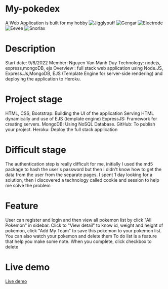 # My-pokedex
A Web Application is built for my hobby
![Jigglypuff](http://img.pokemondb.net/sprites/black-white/anim/normal/jigglypuff.gif) ![Gengar](http://img.pokemondb.net/sprites/black-white/anim/normal/gengar.gif) ![Electrode](http://img.pokemondb.net/sprites/black-white/anim/normal/electrode.gif) ![Eevee](http://img.pokemondb.net/sprites/black-white/anim/normal/eevee.gif) ![Snorlax](http://img.pokemondb.net/sprites/black-white/anim/normal/snorlax.gif)

# Description
Start date: 9/8/2022 
<space><space>
Member: Nguyen Van Manh Duy 
<space><space>
Technology: nodejs, express,mongoDB, ejs
Overview : full stack web application using Node.JS, Express.Js,MongoDB, EJS (Template Engine for server-side rendering) and deploying the application to Heroku.

# Project stage
HTML, CSS, Bootstrap: Building the UI of the application
Serving HTML dynamically and use of EJS (template engine)
ExpressJS: Framework for creating servers.
MongoDB: Using NoSQL Database.
GitHub: To publish your project.
Heroku: Deploy the full stack application

# Difficult stage
The authentication step is really difficult for me, initially I used the md5 package to hash the user's password but then I didn't know how to get the data from the user from the separate pages. I spent 1 day looking for a solution, then i discovered a technology called cookie and session to help me solve the problem

# Feature
User can register and login and then view all pokemon list by click "All Pokemon" in sidebar. Click to "View detail" to know id, weight and height of pokemon, click "Add My Team" to save this pokemon to your pokemon list. You can also watch your pokemon and delete them
To do list is a feature that help you make some note. When you complete, click checkbox to delete

# Live demo
[Live demo](https://glacial-bastion-23995.herokuapp.com/)
